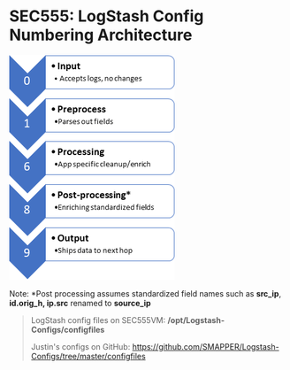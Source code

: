SEC555: LogStash Config Numbering Architecture
======

![](./media/image1.png)

Note: *Post processing assumes standardized field names such as **src\_ip**, **id.orig\_h, ip.src** renamed to **source\_ip**

> LogStash config files on SEC555VM:
> **/opt/Logstash-Configs/configfiles**
>
> Justin's configs on GitHub:
> <https://github.com/SMAPPER/Logstash-Configs/tree/master/configfiles>
